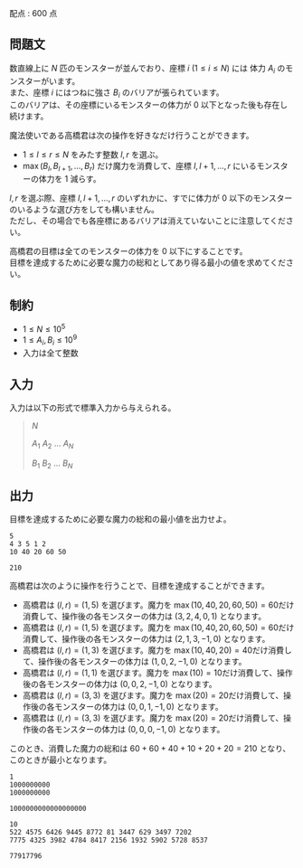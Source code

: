 配点 : $600$ 点

## 問題文

数直線上に $N$ 匹のモンスターが並んでおり、座標 $i$ $(1\leq i\leq N)$ には 体力 $A_i$ のモンスターがいます。<br>
また、座標 $i$ にはつねに強さ $B_i$ のバリアが張られています。<br>
このバリアは、その座標にいるモンスターの体力が $0$ 以下となった後も存在し続けます。

魔法使いである高橋君は次の操作を好きなだけ行うことができます。

- $1\leq l\leq r\leq N$ をみたす整数 $l,r$ を選ぶ。
- $\max(B_l,B_{l+1},\ldots,B_r)$ だけ魔力を消費して、座標 $l,l+1,\ldots,r$ にいるモンスターの体力を $1$ 減らす。

$l,r$ を選ぶ際、座標 $l,l+1,\ldots,r$ のいずれかに、すでに体力が $0$ 以下のモンスターのいるような選び方をしても構いません。<br>
ただし、その場合でも各座標にあるバリアは消えていないことに注意してください。

高橋君の目標は全てのモンスターの体力を $0$ 以下にすることです。<br>
目標を達成するために必要な魔力の総和としてあり得る最小の値を求めてください。

## 制約

- $1 \leq N \leq 10^5$
- $1 \leq A_i,B_i \leq 10^9$
- 入力は全て整数

## 入力

入力は以下の形式で標準入力から与えられる。

> $N$
> 
> $A_1$ $A_2$ $\ldots$ $A_N$
> 
> $B_1$ $B_2$ $\ldots$ $B_N$

## 出力

目標を達成するために必要な魔力の総和の最小値を出力せよ。

```input1
5
4 3 5 1 2
10 40 20 60 50
```

```output1
210
```

高橋君は次のように操作を行うことで、目標を達成することができます。

- 高橋君は $(l,r)=(1,5)$ を選びます。魔力を $\max(10,40,20,60,50)=60$だけ消費して、操作後の各モンスターの体力は $(3,2,4,0,1)$ となります。
- 高橋君は $(l,r)=(1,5)$ を選びます。魔力を $\max(10,40,20,60,50)=60$だけ消費して、操作後の各モンスターの体力は $(2,1,3,-1,0)$ となります。
- 高橋君は $(l,r)=(1,3)$ を選びます。魔力を $\max(10,40,20)=40$だけ消費して、操作後の各モンスターの体力は $(1,0,2,-1,0)$ となります。
- 高橋君は $(l,r)=(1,1)$ を選びます。魔力を $\max(10)=10$だけ消費して、操作後の各モンスターの体力は $(0,0,2,-1,0)$ となります。
- 高橋君は $(l,r)=(3,3)$ を選びます。魔力を $\max(20)=20$だけ消費して、操作後の各モンスターの体力は $(0,0,1,-1,0)$ となります。
- 高橋君は $(l,r)=(3,3)$ を選びます。魔力を $\max(20)=20$だけ消費して、操作後の各モンスターの体力は $(0,0,0,-1,0)$ となります。

このとき、消費した魔力の総和は $60+60+40+10+20+20=210$ となり、このときが最小となります。

```input2
1
1000000000
1000000000
```

```output2
1000000000000000000
```

```input3
10
522 4575 6426 9445 8772 81 3447 629 3497 7202
7775 4325 3982 4784 8417 2156 1932 5902 5728 8537
```

```output3
77917796
```